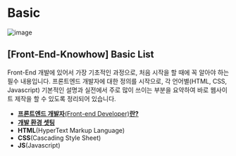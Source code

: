 # Basic
![image](https://user-images.githubusercontent.com/13953651/150887602-5540fa11-8c84-43e1-a8df-986a1956dbc4.png)

## [Front-End-Knowhow] Basic List
Front-End 개발에 있어서 가장 기초적인 과정으로, 처음 시작을 할 때에 꼭 알아야 하는 필수 내용입니다. 프론트엔드 개발자에 대한 정의를 시작으로, 각 언어별(HTML, CSS, Javascript) 기본적인 설명과 실전에서 주로 많이 쓰이는 부분을 요약하여 바로 웹사이트 제작을 할 수 있도록 정리되어 있습니다.

* [**프론트엔드 개발자**(Front-end Developer)**란?**](./front-end-developer.md)
* [**개발 환경 셋팅**](./basic-setting.md)
* **HTML**(HyperText Markup Language)
* **CSS**(Cascading Style Sheet)
* **JS**(Javascript)
